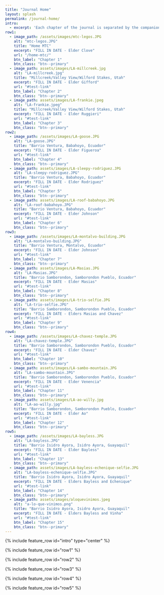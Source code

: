 ```yaml
---
title: "Journal Home"
layout: splash
permalink: /journal-home/
intro: 
  - excerpt: 'Each chapter of the journal is separated by the companions and areas I served in. For a more comprehensive look of the photos and videos, see the media tab on the top right of the page.'
row1:
  - image_path: /assets/images/mtc-legos.JPG
    alt: "mtc-legos.JPG"
    title: "Home MTC"
    excerpt: "FILL IN DATE - Elder Clove"
    url: "/home-mtc/"
    btn_label: "Chapter 1"
    btn_class: "btn--primary"
  - image_path: assets/images/LA-millcreek.jpg
    alt: "LA-millcreek.jpg"
    title: "Millcreek/Valley View/Wilford Stakes, Utah"
    excerpt: "FILL IN DATE - Elder Gifford"
    url: "#test-link"
    btn_label: "Chapter 2"
    btn_class: "btn--primary"
  - image_path: assets/images/LA-frankie.jpeg
    alt: "LA-frankie.jpeg"
    title: "Millcreek/Valley View/Wilford Stakes, Utah"
    excerpt: "FILL IN DATE - Elder Ruggieri"
    url: "#test-link"
    btn_label: "Chapter 3"
    btn_class: "btn--primary"
row2:
  - image_path: /assets/images/LA-goose.JPG
    alt: "LA-goose.JPG"
    title: "Barrio Ventura, Babahoyo, Ecuador"
    excerpt: "FILL IN DATE - Elder Figueroa"
    url: "#test-link"
    btn_label: "Chapter 4"
    btn_class: "btn--primary"
  - image_path: assets/images/LA-sleepy-rodriguez.JPG
    alt: "LA-sleepy-rodriguez.JPG"
    title: "Barrio Ventura, Babahoyo, Ecuador"
    excerpt: "FILL IN DATE - Elder Rodriguez"
    url: "#test-link"
    btn_label: "Chapter 5"
    btn_class: "btn--primary"
  - image_path: assets/images/LA-roof-babahoyo.JPG
    alt: "LA-roof-babahoyo.JPG"
    title: "Barrio Ventura, Babahoyo, Ecuador"
    excerpt: "FILL IN DATE - Elder Johnson"
    url: "#test-link"
    btn_label: "Chapter 6"
    btn_class: "btn--primary"
row3:
  - image_path: /assets/images/LA-montalvo-building.JPG
    alt: "LA-montalvo-building.JPG"
    title: "Barrio Ventura, Montalvo, Ecuador"
    excerpt: "FILL IN DATE - Elder Johnson"
    url: "#test-link"
    btn_label: "Chapter 7"
    btn_class: "btn--primary"
  - image_path: assets/images/LA-Masias.JPG
    alt: "LA-Masias.JPG"
    title: "Barrio Samborondon, Samborondon Pueblo, Ecuador"
    excerpt: "FILL IN DATE - Elder Masias"
    url: "#test-link"
    btn_label: "Chapter 8"
    btn_class: "btn--primary"
  - image_path: assets/images/LA-trio-selfie.JPG
    alt: "LA-trio-selfie.JPG"
    title: "Barrio Samborondon, Samborondon Pueblo, Ecuador"
    excerpt: "FILL IN DATE - Elders Masias and Chavez"
    url: "#test-link"
    btn_label: "Chapter 9"
    btn_class: "btn--primary"
row4:
  - image_path: /assets/images/LA-chavez-temple.JPG
    alt: "LA-chavez-temple.JPG"
    title: "Barrio Samborondon, Samborondon Pueblo, Ecuador"
    excerpt: "FILL IN DATE - Elder Chavez"
    url: "#test-link"
    btn_label: "Chapter 10"
    btn_class: "btn--primary"
  - image_path: assets/images/LA-sambo-mountain.JPG
    alt: "LA-sambo-mountain.JPG"
    title: "Barrio Samborondon, Samborondon Pueblo, Ecuador"
    excerpt: "FILL IN DATE - Elder Venencia"
    url: "#test-link"
    btn_label: "Chapter 11"
    btn_class: "btn--primary"
  - image_path: assets/images/LA-ao-willy.jpg
    alt: "LA-ao-willy.jpg"
    title: "Barrio Samborondon, Samborondon Pueblo, Ecuador"
    excerpt: "FILL IN DATE - Elder Ao"
    url: "#test-link"
    btn_label: "Chapter 12"
    btn_class: "btn--primary"
row5:
  - image_path: /assets/images/LA-bayless.JPG
    alt: "LA-bayless.JPG"
    title: "Barrio Isidro Ayora, Isidro Ayora, Guayaquil"
    excerpt: "FILL IN DATE - Elder Bayless"
    url: "#test-link"
    btn_label: "Chapter 13"
    btn_class: "btn--primary"
  - image_path: assets/images/LA-bayless-echenique-selfie.JPG
    alt: "LA-bayless-echenique-selfie.JPG"
    title: "Barrio Isidro Ayora, Isidro Ayora, Guayaquil"
    excerpt: "FILL IN DATE - Elders Bayless and Echenique"
    url: "#test-link"
    btn_label: "Chapter 14"
    btn_class: "btn--primary"
  - image_path: assets/images/aloquevinimos.jpeg
    alt: "a-lo-que-vinimos.png"
    title: "Barrio Isidro Ayora, Isidro Ayora, Guayaquil"
    excerpt: "FILL IN DATE - Elders Bayless and Vinha"
    url: "#test-link"
    btn_label: "Chapter 15"
    btn_class: "btn--primary"
---
```


{% include feature_row id="intro" type="center" %}

{% include feature_row id="row1" %}

{% include feature_row id="row2" %}

{% include feature_row id="row3" %}

{% include feature_row id="row4" %}

{% include feature_row id="row5" %}